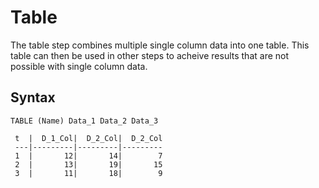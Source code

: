# Table

The table step combines multiple single column data into one table. This table can then be used in other steps to acheive results that are not possible with single column data.

## Syntax
```
TABLE (Name) Data_1 Data_2 Data_3
```
```
 t  |  D_1_Col|  D_2_Col|  D_2_Col
 ---|---------|---------|---------
 1  |       12|       14|        7
 2  |       13|       19|       15  
 3  |       11|       18|        9  
``` 